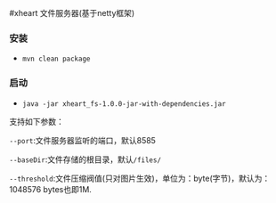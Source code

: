 #xheart 文件服务器(基于netty框架)

### 安装

* `mvn clean package`

### 启动

* `java -jar xheart_fs-1.0.0-jar-with-dependencies.jar`

支持如下参数：

`--port`:文件服务器监听的端口，默认8585

`--baseDir`:文件存储的根目录，默认`/files/`

`--threshold`:文件压缩阀值(只对图片生效)，单位为：byte(字节)，默认为：1048576 bytes也即1M.